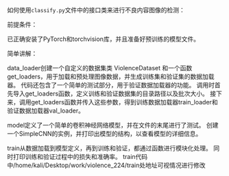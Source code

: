 ﻿如何使用`classify.py`文件中的接口类来进行不良内容图像的检测：

前提条件：

已正确安装了PyTorch和torchvision库，并且准备好预训练的模型文件。

简单讲解：

data_loader创建一个自定义的数据集类 ViolenceDataset 和一个函数 get_loaders，用于加载和预处理图像数据，并生成训练集和验证集的数据加载器。
代码还包含了一个简单的测试部分，用于验证数据加载器的功能。
调用时首先导入get_loaders函数，定义训练和验证数据集的目录路径以及批次大小。
接下来，调用get_loaders函数并传入这些参数，得到训练数据加载器train_loader和验证数据加载器val_loader。

model定义了一个简单的卷积神经网络模型，并在文件的末尾进行了测试。
创建一个SimpleCNN的实例，并打印出模型的结构，以查看模型的详细信息。

train从数据加载到模型定义，再到训练和验证，都通过函数进行模块化处理。
同时打印训练和验证过程中的损失和准确率。
train代码中/home/kali/Desktop/work/violence_224/train处地址可视情况进行修改

